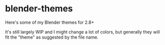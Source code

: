 # blender-themes

Here's some of my Blender themes for 2.8+

It's still largely WIP and I might change a lot of colors, but generally they will fit the "theme" as suggested by the file name.
